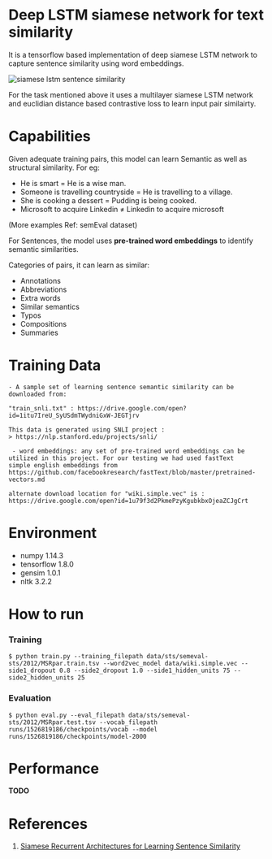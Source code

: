# Deep LSTM siamese network for text similarity

It is a tensorflow based implementation of deep siamese LSTM network to capture sentence similarity using word embeddings.

![siamese lstm sentence similarity](https://cloud.githubusercontent.com/assets/9861437/20479493/6ea8ad12-b004-11e6-89e4-53d4d354d32e.png)

For the task mentioned above it uses a multilayer siamese LSTM network and euclidian distance based contrastive loss to learn input pair similairty.

# Capabilities
Given adequate training pairs, this model can learn Semantic as well as structural similarity. For eg:

- He is smart = He is a wise man.
- Someone is travelling countryside = He is travelling to a village.
- She is cooking a dessert = Pudding is being cooked.
- Microsoft to acquire Linkedin ≠ Linkedin to acquire microsoft

(More examples Ref: semEval dataset)

For Sentences, the model uses **pre-trained word embeddings** to identify semantic similarities.

Categories of pairs, it can learn as similar:
- Annotations
- Abbreviations
- Extra words
- Similar semantics
- Typos
- Compositions
- Summaries

# Training Data
	- A sample set of learning sentence semantic similarity can be downloaded from:

	"train_snli.txt" : https://drive.google.com/open?id=1itu7IreU_SyUSdmTWydniGxW-JEGTjrv

	This data is generated using SNLI project : 
	> https://nlp.stanford.edu/projects/snli/

	 - word embeddings: any set of pre-trained word embeddings can be utilized in this project. For our testing we had used fastText 	simple english embeddings from https://github.com/facebookresearch/fastText/blob/master/pretrained-vectors.md

	alternate download location for "wiki.simple.vec" is : https://drive.google.com/open?id=1u79f3d2PkmePzyKgubkbxOjeaZCJgCrt

# Environment
- numpy 1.14.3
- tensorflow 1.8.0
- gensim 1.0.1
- nltk 3.2.2

# How to run
### Training
```
$ python train.py --training_filepath data/sts/semeval-sts/2012/MSRpar.train.tsv --word2vec_model data/wiki.simple.vec --side1_dropout 0.8 --side2_dropout 1.0 --side1_hidden_units 75 --side2_hidden_units 25
```
### Evaluation
```
$ python eval.py --eval_filepath data/sts/semeval-sts/2012/MSRpar.test.tsv --vocab_filepath runs/1526819186/checkpoints/vocab --model runs/1526819186/checkpoints/model-2000
```

# Performance
**TODO**

# References
1. [Siamese Recurrent Architectures for Learning Sentence Similarity](http://www.mit.edu/~jonasm/info/MuellerThyagarajan_AAAI16.pdf)
